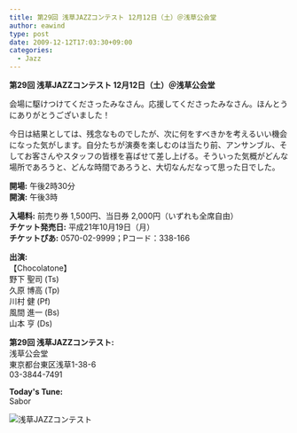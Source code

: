 ```yaml
---
title: 第29回 浅草JAZZコンテスト 12月12日（土）＠浅草公会堂
author: eawind
type: post
date: 2009-12-12T17:03:30+09:00
categories:
  - Jazz
---
```

**第29回 浅草JAZZコンテスト 12月12日（土）＠浅草公会堂**

会場に駆けつけてくださったみなさん。応援してくださったみなさん。ほんとうにありがとうございました！

今日は結果としては、残念なものでしたが、次に何をすべきかを考えるいい機会になった気がします。自分たちが演奏を楽しむのは当たり前、アンサンブル、そしてお客さんやスタッフの皆様を喜ばせて差し上げる。そういった気概がどんな場所であろうと、どんな時間であろうと、大切なんだなって思った日でした。

**開場:** 午後2時30分  
**開演:** 午後3時  

**入場料:** 前売り券 1,500円、当日券 2,000円（いずれも全席自由）  
**チケット発売日:** 平成21年10月19日（月）  
**チケットぴあ:** 0570-02-9999；Pコード：338-166

**出演:**  
【Chocolatone】  
野下 聖司 (Ts)  
久原 博高 (Tp)  
川村 健 (Pf)  
風間 進一 (Bs)  
山本 亨 (Ds)

**第29回 浅草JAZZコンテスト:**  
浅草公会堂  
東京都台東区浅草1-38-6  
03-3844-7491

**Today's Tune:**  
Sabor  

![浅草JAZZコンテスト](/img/2009/12/IMG_0064.jpg)
